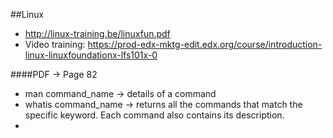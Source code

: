 ##Linux

- http://linux-training.be/linuxfun.pdf
- Video training: https://prod-edx-mktg-edit.edx.org/course/introduction-linux-linuxfoundationx-lfs101x-0

####PDF -> Page 82
- man command_name -> details of a command
- whatis command_name -> returns all the commands that match the specific keyword. Each command also contains its description.
- 

